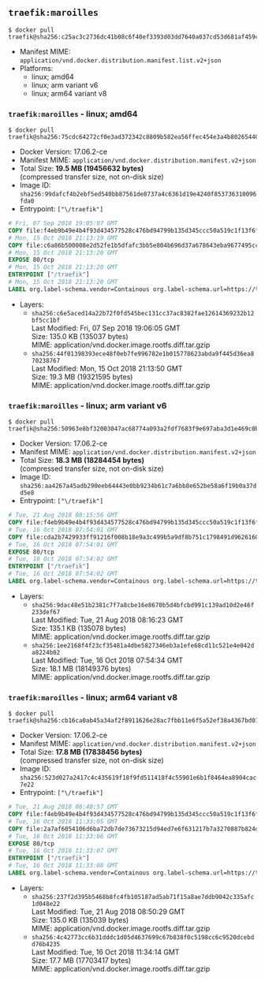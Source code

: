 ## `traefik:maroilles`

```console
$ docker pull traefik@sha256:c25ac3c2736dc41b08c6f40ef3393d03dd7640a037cd53d681af459ccfa95c28
```

-	Manifest MIME: `application/vnd.docker.distribution.manifest.list.v2+json`
-	Platforms:
	-	linux; amd64
	-	linux; arm variant v6
	-	linux; arm64 variant v8

### `traefik:maroilles` - linux; amd64

```console
$ docker pull traefik@sha256:75cdc64272cf0e3ad372342c8809b582ea56ffec454e3a4b80265440bc1f11cc
```

-	Docker Version: 17.06.2-ce
-	Manifest MIME: `application/vnd.docker.distribution.manifest.v2+json`
-	Total Size: **19.5 MB (19456632 bytes)**  
	(compressed transfer size, not on-disk size)
-	Image ID: `sha256:99dafcf4b2ebf5ed540bb87561de8737a4c6361d19e4240f853736310096fda0`
-	Entrypoint: `["\/traefik"]`

```dockerfile
# Fri, 07 Sep 2018 19:05:07 GMT
COPY file:f4eb9b49e4b4f93d434577528c476bd94799b135d345ccc50a519c1f13f6f97a in /etc/ssl/certs/ 
# Mon, 15 Oct 2018 21:13:19 GMT
COPY file:c6a86b500008e2d52fe1b5dfafc3bb5e804b696d37a678643eba9677495cc2c4 in / 
# Mon, 15 Oct 2018 21:13:20 GMT
EXPOSE 80/tcp
# Mon, 15 Oct 2018 21:13:20 GMT
ENTRYPOINT ["/traefik"]
# Mon, 15 Oct 2018 21:13:20 GMT
LABEL org.label-schema.vendor=Containous org.label-schema.url=https://traefik.io org.label-schema.name=Traefik org.label-schema.description=A modern reverse-proxy org.label-schema.version=v1.7.3 org.label-schema.docker.schema-version=1.0
```

-	Layers:
	-	`sha256:c6e5aced14a22b72f0fd545bec131cc37ac8382fae12614369232b12bf5cc1bf`  
		Last Modified: Fri, 07 Sep 2018 19:06:05 GMT  
		Size: 135.0 KB (135037 bytes)  
		MIME: application/vnd.docker.image.rootfs.diff.tar.gzip
	-	`sha256:44f01398393ece48f0eb7fe996782e1b015778623abda9f445d36ea870238767`  
		Last Modified: Mon, 15 Oct 2018 21:13:50 GMT  
		Size: 19.3 MB (19321595 bytes)  
		MIME: application/vnd.docker.image.rootfs.diff.tar.gzip

### `traefik:maroilles` - linux; arm variant v6

```console
$ docker pull traefik@sha256:50963e8bf32003047ac68774a093a2fdf7683f9e697aba3d1e469c0bd2f10757
```

-	Docker Version: 17.06.2-ce
-	Manifest MIME: `application/vnd.docker.distribution.manifest.v2+json`
-	Total Size: **18.3 MB (18284454 bytes)**  
	(compressed transfer size, not on-disk size)
-	Image ID: `sha256:aa4267a45adb290eeb64443e0bb9234b61c7a6bb8e652be58a6f19b0a37dd5e8`
-	Entrypoint: `["\/traefik"]`

```dockerfile
# Tue, 21 Aug 2018 08:15:56 GMT
COPY file:f4eb9b49e4b4f93d434577528c476bd94799b135d345ccc50a519c1f13f6f97a in /etc/ssl/certs/ 
# Tue, 16 Oct 2018 07:54:01 GMT
COPY file:cda2b7429933ff91216f008b18e9a3c499b5a9df8b751c1798491d9626160d9f in / 
# Tue, 16 Oct 2018 07:54:01 GMT
EXPOSE 80/tcp
# Tue, 16 Oct 2018 07:54:02 GMT
ENTRYPOINT ["/traefik"]
# Tue, 16 Oct 2018 07:54:02 GMT
LABEL org.label-schema.vendor=Containous org.label-schema.url=https://traefik.io org.label-schema.name=Traefik org.label-schema.description=A modern reverse-proxy org.label-schema.version=v1.7.3 org.label-schema.docker.schema-version=1.0
```

-	Layers:
	-	`sha256:9dac48e51b2381c7f7a8cbe16e8670b5d4bfcbd991c139ad10d2e46f233def67`  
		Last Modified: Tue, 21 Aug 2018 08:16:23 GMT  
		Size: 135.1 KB (135078 bytes)  
		MIME: application/vnd.docker.image.rootfs.diff.tar.gzip
	-	`sha256:1ee2168f4f23cf35481a4dbe5827346eb3a1efe68cd11c521e4e042da8224b02`  
		Last Modified: Tue, 16 Oct 2018 07:54:34 GMT  
		Size: 18.1 MB (18149376 bytes)  
		MIME: application/vnd.docker.image.rootfs.diff.tar.gzip

### `traefik:maroilles` - linux; arm64 variant v8

```console
$ docker pull traefik@sha256:cb16ca0ab45a34af2f8911626e28ac7fbb11e6f5a52ef38a4367bd0106c0b410
```

-	Docker Version: 17.06.2-ce
-	Manifest MIME: `application/vnd.docker.distribution.manifest.v2+json`
-	Total Size: **17.8 MB (17838456 bytes)**  
	(compressed transfer size, not on-disk size)
-	Image ID: `sha256:523d027a2417c4c435619f18f9fd511418f4c55901e6b1f8464ea8904cac7e22`
-	Entrypoint: `["\/traefik"]`

```dockerfile
# Tue, 21 Aug 2018 08:48:57 GMT
COPY file:f4eb9b49e4b4f93d434577528c476bd94799b135d345ccc50a519c1f13f6f97a in /etc/ssl/certs/ 
# Tue, 16 Oct 2018 11:33:05 GMT
COPY file:2a7af6054106d6ba72db7de73673215d94ed7e6f631217b7a3270887b824d6cd in / 
# Tue, 16 Oct 2018 11:33:06 GMT
EXPOSE 80/tcp
# Tue, 16 Oct 2018 11:33:07 GMT
ENTRYPOINT ["/traefik"]
# Tue, 16 Oct 2018 11:33:08 GMT
LABEL org.label-schema.vendor=Containous org.label-schema.url=https://traefik.io org.label-schema.name=Traefik org.label-schema.description=A modern reverse-proxy org.label-schema.version=v1.7.3 org.label-schema.docker.schema-version=1.0
```

-	Layers:
	-	`sha256:237f2d395b5468b8fc4fb105187ad5ab71f15a8ae7ddb9042c335afc1d048e22`  
		Last Modified: Tue, 21 Aug 2018 08:50:29 GMT  
		Size: 135.0 KB (135039 bytes)  
		MIME: application/vnd.docker.image.rootfs.diff.tar.gzip
	-	`sha256:4c42773cc6b31dddc1d05d4637699c67b838f0c5198cc6c9520dcebdd76b4235`  
		Last Modified: Tue, 16 Oct 2018 11:34:14 GMT  
		Size: 17.7 MB (17703417 bytes)  
		MIME: application/vnd.docker.image.rootfs.diff.tar.gzip
